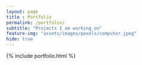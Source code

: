 ```yaml
---
layout: page
title : Portfolio
permalink: /portfolio/
subtitle: "Projects I am working on"
feature-img: "assets/images/pexels/computer.jpeg"
hide: true
---
```


{% include portfolio.html %}
